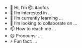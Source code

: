 - 👋 Hi, I’m @Litaofds
- 👀 I’m interested in ...
- 🌱 I’m currently learning ...
- 💞️ I’m looking to collaborate on ...
- 📫 How to reach me ...
- 😄 Pronouns: ...
- ⚡ Fun fact: ...

<!---
Litaofds/Litaofds is a ✨ special ✨ repository because its `README.md` (this file) appears on your GitHub profile.
You can click the Preview link to take a look at your changes.
--->
